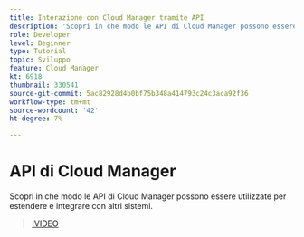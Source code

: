 ```yaml
---
title: Interazione con Cloud Manager tramite API
description: 'Scopri in che modo le API di Cloud Manager possono essere utilizzate per estendere e integrare con altri sistemi.  '
role: Developer
level: Beginner
type: Tutorial
topic: Sviluppo
feature: Cloud Manager
kt: 6918
thumbnail: 330541
source-git-commit: 5ac82928d4b0bf75b348a414793c24c3aca92f36
workflow-type: tm+mt
source-wordcount: '42'
ht-degree: 7%

---
```



# API di Cloud Manager

Scopri in che modo le API di Cloud Manager possono essere utilizzate per estendere e integrare con altri sistemi.

>[!VIDEO](https://video.tv.adobe.com/v/330541/?quality=12&learn=on)